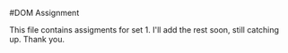 #DOM Assignment 

This file contains assigments for set 1. I'll add the rest soon, still catching up. Thank you. 
